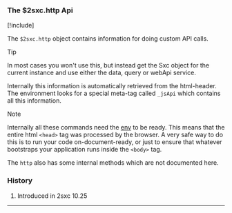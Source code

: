﻿---
uid: Api.Js.SxcJs.SxcGlobalHttp
---

### The $2sxc.http Api

[!include[](~/pages/basics/stack/_shared-float-summary.md)]
<style>.context-box-summary .interact-2sxc { visibility: visible; } </style>

The `$2sxc.http` object contains information for doing custom API calls.

> [!TIP]
> In most cases you won't use this, but instead get the Sxc object for the current instance
> and use either the data, query or webApi service.

Internally this information is automatically retrieved from the html-header. 
The environment looks for a special meta-tag called `_jsApi` which contains all this information. 

> [!NOTE]
> Internally all these commands need the [env](xref:Api.Js.SxcJs.SxcGlobalEnvironment) to be ready. 
> This means that the entire html `<head>` tag was processed by the browser. 
> A very safe way to do this is to run your code on-document-ready, 
> or just to ensure that whatever bootstraps your application runs inside the `<body>` tag. 

The `http` also has some internal methods which are not documented here.

### History

1. Introduced in 2sxc 10.25

---
